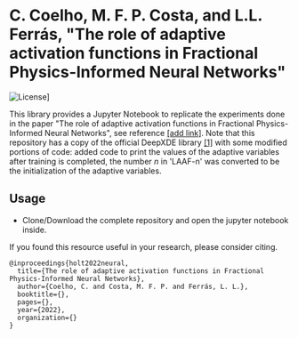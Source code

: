 # C. Coelho, M. F. P. Costa, and L.L. Ferrás, "The role of adaptive activation functions in Fractional Physics-Informed Neural Networks"

![License](https://img.shields.io/github/license/lululxvi/deepxde)]

This library provides a Jupyter Notebook to replicate the experiments done in the paper "The role of adaptive activation functions in Fractional Physics-Informed Neural Networks", see reference [[add link]](https://arxiv.org).
Note that this repository has a copy of the official DeepXDE library [[1]](https://github.com/lululxvi/deepxde) with some modified portions of code: added code to print the values of the adaptive variables after training is completed, the number $n$ in 'LAAF-n' was converted to be the initialization of the adaptive variables.


## Usage

- Clone/Download the complete repository and open the jupyter notebook inside.


If you found this resource useful in your research, please consider citing.

```
@inproceedings{holt2022neural,
  title={The role of adaptive activation functions in Fractional Physics-Informed Neural Networks},
  author={Coelho, C. and Costa, M. F. P. and Ferrás, L. L.},
  booktitle={},
  pages={},
  year={2022},
  organization={}
}

```

